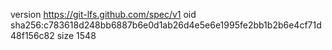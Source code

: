 version https://git-lfs.github.com/spec/v1
oid sha256:c783618d248bb6887b6e0d1ab26d4e5e6e1995fe2bb1b2b6e4cf71d48f156c82
size 1548

